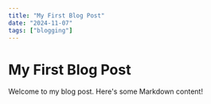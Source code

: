 ```yaml
---
title: "My First Blog Post"
date: "2024-11-07"
tags: ["blogging"]
---
```


# My First Blog Post

Welcome to my blog post. Here's some Markdown content!
